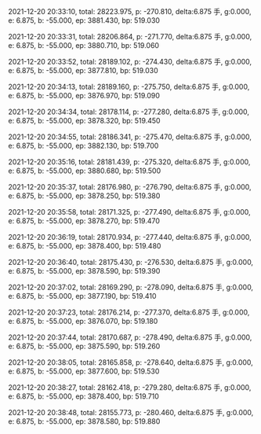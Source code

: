 2021-12-20 20:33:10, total: 28223.975, p: -270.810, delta:6.875 手, g:0.000, e: 6.875, b: -55.000, ep: 3881.430, bp: 519.030

2021-12-20 20:33:31, total: 28206.864, p: -271.770, delta:6.875 手, g:0.000, e: 6.875, b: -55.000, ep: 3880.710, bp: 519.060

2021-12-20 20:33:52, total: 28189.102, p: -274.430, delta:6.875 手, g:0.000, e: 6.875, b: -55.000, ep: 3877.810, bp: 519.030

2021-12-20 20:34:13, total: 28189.160, p: -275.750, delta:6.875 手, g:0.000, e: 6.875, b: -55.000, ep: 3876.970, bp: 519.090

2021-12-20 20:34:34, total: 28178.114, p: -277.280, delta:6.875 手, g:0.000, e: 6.875, b: -55.000, ep: 3878.320, bp: 519.450

2021-12-20 20:34:55, total: 28186.341, p: -275.470, delta:6.875 手, g:0.000, e: 6.875, b: -55.000, ep: 3882.130, bp: 519.700

2021-12-20 20:35:16, total: 28181.439, p: -275.320, delta:6.875 手, g:0.000, e: 6.875, b: -55.000, ep: 3880.680, bp: 519.500

2021-12-20 20:35:37, total: 28176.980, p: -276.790, delta:6.875 手, g:0.000, e: 6.875, b: -55.000, ep: 3878.250, bp: 519.380

2021-12-20 20:35:58, total: 28171.325, p: -277.490, delta:6.875 手, g:0.000, e: 6.875, b: -55.000, ep: 3878.270, bp: 519.470

2021-12-20 20:36:19, total: 28170.934, p: -277.440, delta:6.875 手, g:0.000, e: 6.875, b: -55.000, ep: 3878.400, bp: 519.480

2021-12-20 20:36:40, total: 28175.430, p: -276.530, delta:6.875 手, g:0.000, e: 6.875, b: -55.000, ep: 3878.590, bp: 519.390

2021-12-20 20:37:02, total: 28169.290, p: -278.090, delta:6.875 手, g:0.000, e: 6.875, b: -55.000, ep: 3877.190, bp: 519.410

2021-12-20 20:37:23, total: 28176.214, p: -277.370, delta:6.875 手, g:0.000, e: 6.875, b: -55.000, ep: 3876.070, bp: 519.180

2021-12-20 20:37:44, total: 28170.687, p: -278.490, delta:6.875 手, g:0.000, e: 6.875, b: -55.000, ep: 3875.590, bp: 519.260

2021-12-20 20:38:05, total: 28165.858, p: -278.640, delta:6.875 手, g:0.000, e: 6.875, b: -55.000, ep: 3877.600, bp: 519.530

2021-12-20 20:38:27, total: 28162.418, p: -279.280, delta:6.875 手, g:0.000, e: 6.875, b: -55.000, ep: 3878.400, bp: 519.710

2021-12-20 20:38:48, total: 28155.773, p: -280.460, delta:6.875 手, g:0.000, e: 6.875, b: -55.000, ep: 3878.580, bp: 519.880